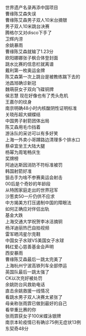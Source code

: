 世界遗产名录再添中国项目  
曹缘陈艾森失误  
曹缘陈艾森男子双人10米台摘银  
男子双人10米跳台决赛  
腾格尔又对disco下手了  
卫辉内涝  
余姚暴雨  
曹缘陈艾森就输了1.23分  
欧阳娜娜张子枫合体登封面  
跳水比赛的信息栏就离谱  
戴利第一枚奥运金牌  
陈艾森第一次上跳台是被教练踹下去的  
池昌旭确诊新冠  
魏萌获女子双向飞碟铜牌  
侯志慧 现在好像也有了秃头危机  
王嘉尔的纹身  
南京明确48小时内核酸阴性证明标准  
关晓彤超大蝴蝶结  
中国男子射箭团体出局  
陈艾森用毛巾挡着  
游泳队的采访可以有多好笑  
上海一外卖小哥蹲路边清理多个排水口  
蔡卓宜坐王大陆大腿  
杨幂为周笔畅庆生  
奖牌榜  
阿迪达斯因消防不符标准被罚  
韩国射箭好准  
狙击手为啥不参赛奥运会射击  
00后是个奇妙的年龄段  
从特困家庭走出的世界冠军  
沙葱卖50一斤仍供不应求  
中方揭美方打压遏制中国的障眼法  
如何正确应对伴侣出轨  
基金大跌  
上海交通大学祝贺李冰洁摘铜  
杨洋迪丽热巴自拍视频  
雷军晒鸿星尔克鞋  
中国女子水球VS美国女子水球  
韩红爱心慈善基金会声明  
西安暴雨  
曹缘陈艾森最后一跳太完美了  
上海杭州宁波高铁列车全部停运  
英国队最后一跳太强了  
CK以次充好被处罚  
余姚防台风救助电话  
直击余姚救援一线情况  
看跳水男子双人决赛太紧张了  
母亲称张雨霏已做到最好的自己  
看举重比赛的你  
张雨霏获女子100米蝶泳银牌  
南京本轮疫情已有确诊75例无症状13例  
东契奇48分  
